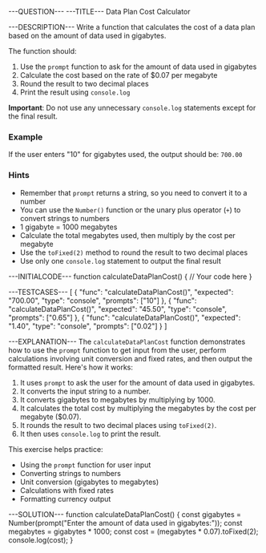 ---QUESTION---
---TITLE---
Data Plan Cost Calculator

---DESCRIPTION---
Write a function that calculates the cost of a data plan based on the amount of data used in gigabytes.

The function should:
1. Use the `prompt` function to ask for the amount of data used in gigabytes
2. Calculate the cost based on the rate of $0.07 per megabyte
3. Round the result to two decimal places
4. Print the result using `console.log`

**Important**: Do not use any unnecessary `console.log` statements except for the final result.

### Example

If the user enters "10" for gigabytes used, the output should be: `700.00`

### Hints

- Remember that `prompt` returns a string, so you need to convert it to a number
- You can use the `Number()` function or the unary plus operator (`+`) to convert strings to numbers
- 1 gigabyte = 1000 megabytes
- Calculate the total megabytes used, then multiply by the cost per megabyte
- Use the `toFixed(2)` method to round the result to two decimal places
- Use only one `console.log` statement to output the final result

---INITIALCODE---
function calculateDataPlanCost() {
  // Your code here
}

---TESTCASES---
[
  {
    "func": "calculateDataPlanCost()",
    "expected": "700.00",
    "type": "console",
    "prompts": ["10"]
  },
  {
    "func": "calculateDataPlanCost()",
    "expected": "45.50",
    "type": "console",
    "prompts": ["0.65"]
  },
  {
    "func": "calculateDataPlanCost()",
    "expected": "1.40",
    "type": "console",
    "prompts": ["0.02"]
  }
]

---EXPLANATION---
The `calculateDataPlanCost` function demonstrates how to use the `prompt` function to get input from the user, perform calculations involving unit conversion and fixed rates, and then output the formatted result. Here's how it works:

1. It uses `prompt` to ask the user for the amount of data used in gigabytes.
2. It converts the input string to a number.
3. It converts gigabytes to megabytes by multiplying by 1000.
4. It calculates the total cost by multiplying the megabytes by the cost per megabyte ($0.07).
5. It rounds the result to two decimal places using `toFixed(2)`.
6. It then uses `console.log` to print the result.

This exercise helps practice:
- Using the `prompt` function for user input
- Converting strings to numbers
- Unit conversion (gigabytes to megabytes)
- Calculations with fixed rates
- Formatting currency output

---SOLUTION---
function calculateDataPlanCost() {
  const gigabytes = Number(prompt("Enter the amount of data used in gigabytes:"));
  const megabytes = gigabytes * 1000;
  const cost = (megabytes * 0.07).toFixed(2);
  console.log(cost);
}